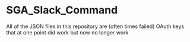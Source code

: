 # SGA_Slack_Command
All of the JSON files in this repository are (often times failed) OAuth keys that at one point did work but now no longer work
